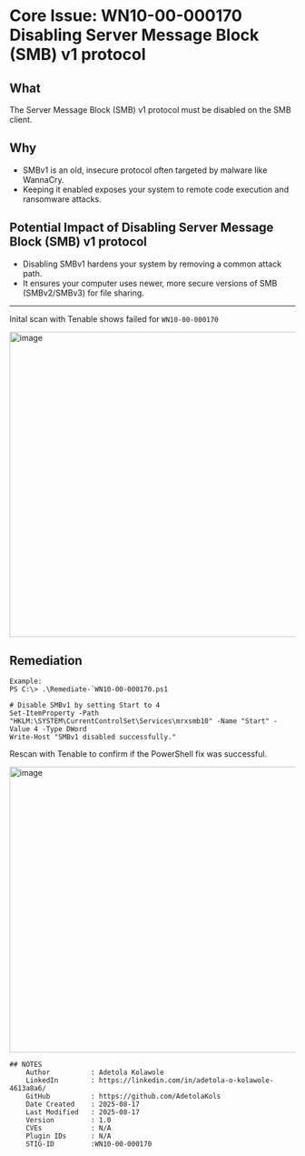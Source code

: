 # Core Issue: WN10-00-000170 Disabling Server Message Block (SMB) v1 protocol 

## What
The Server Message Block (SMB) v1 protocol must be disabled on the SMB client.

## Why
- SMBv1 is an old, insecure protocol often targeted by malware like WannaCry.
- Keeping it enabled exposes your system to remote code execution and ransomware attacks.

## Potential Impact of Disabling Server Message Block (SMB) v1 protocol 
-  Disabling SMBv1 hardens your system by removing a common attack path.
-  It ensures your computer uses newer, more secure versions of SMB (SMBv2/SMBv3) for file sharing.
---
Inital scan with Tenable shows failed for `WN10-00-000170`

<img width="1912" height="537" alt="image" src="https://github.com/user-attachments/assets/6e4f95cc-2329-40af-9853-4bd28e5e8152" />

## Remediation
    Example:
    PS C:\> .\Remediate-`WN10-00-000170.ps1
```
# Disable SMBv1 by setting Start to 4
Set-ItemProperty -Path "HKLM:\SYSTEM\CurrentControlSet\Services\mrxsmb10" -Name "Start" -Value 4 -Type DWord
Write-Host "SMBv1 disabled successfully."

```
Rescan with Tenable to confirm if the PowerShell fix was successful.

<img width="1862" height="503" alt="image" src="https://github.com/user-attachments/assets/2e7645c7-57de-493a-b422-050acdcb50c2" />



```
## NOTES
    Author          : Adetola Kolawole
    LinkedIn        : https://linkedin.com/in/adetola-o-kolawole-4613a8a6/
    GitHub          : https://github.com/AdetolaKols
    Date Created    : 2025-08-17
    Last Modified   : 2025-08-17
    Version         : 1.0
    CVEs            : N/A
    Plugin IDs      : N/A
    STIG-ID         :WN10-00-000170
